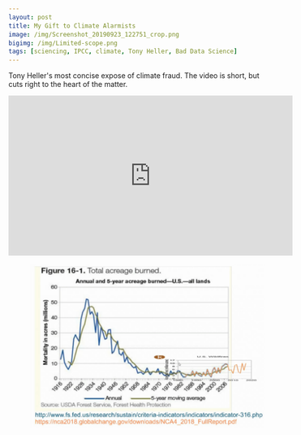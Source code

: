```yaml
---
layout: post
title: My Gift to Climate Alarmists
image: /img/Screenshot_20190923_122751_crop.png
bigimg: /img/Limited-scope.png
tags: [sciencing, IPCC, climate, Tony Heller, Bad Data Science]
---
```

Tony Heller's most concise expose of climate fraud. The video is short, but cuts right to the heart of the matter.

<iframe width="560" height="315" src="https://www.youtube.com/embed/8455KEDitpU" frameborder="0" allow="accelerometer; autoplay; encrypted-media; gyroscope; picture-in-picture" allowfullscreen></iframe>

![](/img/Screenshot_20190923_122911.png)
